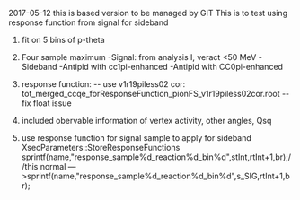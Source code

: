 2017-05-12
this is based version to be managed by GIT
This is to test using response function from signal for sideband
1. fit on 5 bins of p-theta

2. Four sample maximum
  -Signal: from analysis I, veract <50 MeV
  -Sideband
  -Antipid with cc1pi-enhanced
  -Antipid with CC0pi-enhanced 

3. response function: 
-- use v1r19piless02 cor: tot_merged_ccqe_forResponseFunction_pionFS_v1r19piless02cor.root
-- fix float issue

4. included obervable information of vertex activity, other angles, Qsq

5. use response function for signal sample to apply for sideband
XsecParameters::StoreResponseFunctions
sprintf(name,"response_sample%d_reaction%d_bin%d",stInt,rtInt+1,br);//this normal
—>sprintf(name,"response_sample%d_reaction%d_bin%d",s_SIG,rtInt+1,br);





